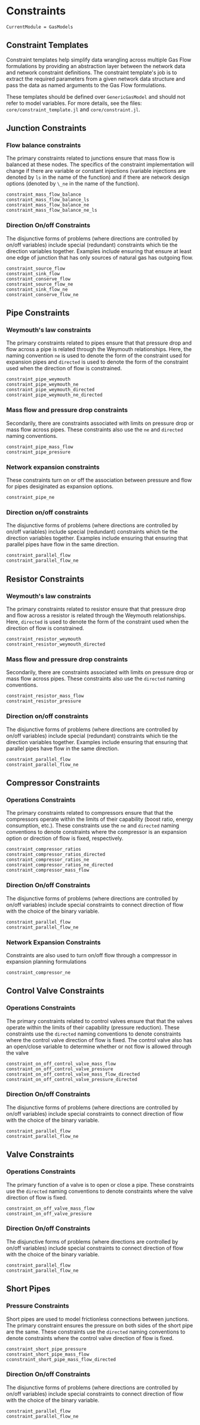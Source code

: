 # Constraints

```@meta
CurrentModule = GasModels
```

## Constraint Templates
Constraint templates help simplify data wrangling across multiple Gas Flow formulations by providing an abstraction layer between the network data and network constraint definitions. The constraint template's job is to extract the required parameters from a given network data structure and pass the data as named arguments to the Gas Flow formulations.

These templates should be defined over `GenericGasModel` and should not refer to model variables. For more details, see the files: `core/constraint_template.jl` and `core/constraint.jl`.

## Junction Constraints

### Flow balance constraints

The primary constraints related to junctions ensure that mass flow is balanced at these nodes. The specifics of the constraint implementation will change if there are variable or constant injections (variable injections are denoted by `ls` in the name of the function) and if there are network design options (denoted by `\_ne` in the name of the function).

```@docs
constraint_mass_flow_balance
constraint_mass_flow_balance_ls
constraint_mass_flow_balance_ne
constraint_mass_flow_balance_ne_ls
```

### Direction On/off Constraints

The disjunctive forms of problems (where directions are controlled by on/off variables) include special (redundant) constraints which tie the direction variables together.  Examples include ensuring that ensure at least one edge of junction that has only sources of natural gas has outgoing flow.

```@docs
constraint_source_flow
constraint_sink_flow
constraint_conserve_flow
constraint_source_flow_ne
constraint_sink_flow_ne
constraint_conserve_flow_ne
```

## Pipe Constraints

### Weymouth's law constraints

The primary constraints related to pipes ensure that that pressure drop and flow across a pipe is related through the Weymouth relationships. Here, the naming convention `ne` is used to denote the form of the constraint used for expansion pipes and `directed` is used to denote the form of the constraint used when the direction of flow is constrained.

```@docs
constraint_pipe_weymouth
constraint_pipe_weymouth_ne
constraint_pipe_weymouth_directed
constraint_pipe_weymouth_ne_directed
```

### Mass flow and pressure drop constraints

Secondarily, there are constraints associated with limits on pressure drop or mass flow across pipes. These constraints also use the `ne` and `directed` naming conventions.

```@docs
constraint_pipe_mass_flow
constraint_pipe_pressure
```

### Network expansion constraints

These constraints turn on or off the association between pressure and flow for pipes desiginated as expansion options.

```@docs
constraint_pipe_ne
```

### Direction on/off constraints

The disjunctive forms of problems (where directions are controlled by on/off variables) include special (redundant) constraints which tie the direction variables together.  Examples include ensuring that ensuring that parallel pipes have flow in the same direction.

```@docs
constraint_parallel_flow
constraint_parallel_flow_ne
```

## Resistor Constraints

### Weymouth's law constraints

The primary constraints related to resistor ensure that that pressure drop and flow across a resistor is related through the Weymouth relationships. Here, `directed` is used to denote the form of the constraint used when the direction of flow is constrained.

```@docs
constraint_resistor_weymouth
constraint_resistor_weymouth_directed
```

### Mass flow and pressure drop constraints

Secondarily, there are constraints associated with limits on pressure drop or mass flow across pipes. These constraints also use the `directed` naming conventions.

```@docs
constraint_resistor_mass_flow
constraint_resistor_pressure
```

### Direction on/off constraints

The disjunctive forms of problems (where directions are controlled by on/off variables) include special (redundant) constraints which tie the direction variables together.  Examples include ensuring that ensuring that parallel pipes have flow in the same direction.

```@docs
constraint_parallel_flow
constraint_parallel_flow_ne
```

## Compressor Constraints

### Operations Constraints

The primary constraints related to compressors ensure that that the compressors operate within the limits of their capability (boost ratio, energy consumption, etc.). These constraints use the `ne` and `directed` naming conventions to denote constraints where the compressor is an expansion option or direction of flow is fixed, respectively.

```@docs
constraint_compressor_ratios
constraint_compressor_ratios_directed
constraint_compressor_ratios_ne
constraint_compressor_ratios_ne_directed
constraint_compressor_mass_flow
```

### Direction On/off Constraints

The disjunctive forms of problems (where directions are controlled by on/off variables) include special constraints to connect direction of flow with the choice of the binary variable.

```@docs
constraint_parallel_flow
constraint_parallel_flow_ne
```

### Network Expansion Constraints

Constraints are also used to turn on/off flow through a compressor in expansion planning formulations

```@docs
constraint_compressor_ne
```

## Control Valve Constraints

### Operations Constraints

The primary constraints related to control valves ensure that that the valves operate within the limits of their capability (pressure reduction). These constraints use the `directed` naming conventions to denote constraints where the control valve direction of flow is fixed.  The control valve also has an open/close variable to determine whether or not flow is allowed through the valve


```@docs
constraint_on_off_control_valve_mass_flow
constraint_on_off_control_valve_pressure
constraint_on_off_control_valve_mass_flow_directed
constraint_on_off_control_valve_pressure_directed
```

### Direction On/off Constraints

The disjunctive forms of problems (where directions are controlled by on/off variables) include special constraints to connect direction of flow with the choice of the binary variable.

```@docs
constraint_parallel_flow
constraint_parallel_flow_ne
```

## Valve Constraints

### Operations Constraints

The primary function of a valve is to open or close a pipe. These constraints use the `directed` naming conventions to denote constraints where the valve direction of flow is fixed.

```@docs
constraint_on_off_valve_mass_flow
constraint_on_off_valve_pressure
```

### Direction On/off Constraints

The disjunctive forms of problems (where directions are controlled by on/off variables) include special constraints to connect direction of flow with the choice of the binary variable.

```@docs
constraint_parallel_flow
constraint_parallel_flow_ne
```

## Short Pipes

### Pressure Constraints

Short pipes are used to model frictionless connections between junctions.  The primary constraint ensures the pressure on both sides of the short pipe are the same. These constraints use the `directed` naming conventions to denote constraints where the control valve direction of flow is fixed.

```@docs
constraint_short_pipe_pressure
constraint_short_pipe_mass_flow
cconstraint_short_pipe_mass_flow_directed
```

### Direction On/off Constraints

The disjunctive forms of problems (where directions are controlled by on/off variables) include special constraints to connect direction of flow with the choice of the binary variable.

```@docs
constraint_parallel_flow
constraint_parallel_flow_ne
```
